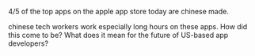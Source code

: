 
4/5 of the top apps on the apple app store today are chinese made.

chinese tech workers work especially long hours on these apps.
How did this come to be? What does it mean for the future of US-based app developers?